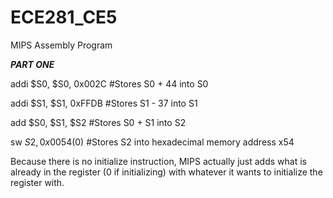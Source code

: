 ECE281_CE5
==========

MIPS Assembly Program


__*PART ONE*__


addi $S0, $S0, 0x002C       #Stores S0 + 44 into S0  


addi $S1, $S1, 0xFFDB       #Stores S1 - 37 into S1  


add $S0, $S1, $S2           #Stores S0 + S1 into S2  


sw $S2, 0x0054($0)          #Stores S2 into hexadecimal memory address x54  


Because there is no initialize instruction, MIPS actually just adds what is already in the register (0 if initializing) with whatever it wants to initialize the register with.
